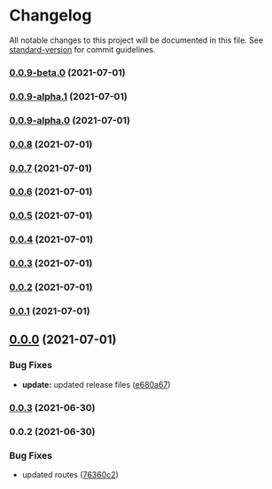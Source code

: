 # Changelog

All notable changes to this project will be documented in this file. See [standard-version](https://github.com/conventional-changelog/standard-version) for commit guidelines.

### [0.0.9-beta.0](https://github.com/khanzzirfan/swagger-express-js-example/compare/v0.0.9-alpha.1...v0.0.9-beta.0) (2021-07-01)

### [0.0.9-alpha.1](https://github.com/khanzzirfan/swagger-express-js-example/compare/v0.0.9-alpha.0...v0.0.9-alpha.1) (2021-07-01)

### [0.0.9-alpha.0](https://github.com/khanzzirfan/swagger-express-js-example/compare/v0.0.8...v0.0.9-alpha.0) (2021-07-01)

### [0.0.8](https://github.com/khanzzirfan/swagger-express-js-example/compare/v0.0.7...v0.0.8) (2021-07-01)

### [0.0.7](https://github.com/khanzzirfan/swagger-express-js-example/compare/v0.0.6...v0.0.7) (2021-07-01)

### [0.0.6](https://github.com/khanzzirfan/swagger-express-js-example/compare/v0.0.5...v0.0.6) (2021-07-01)

### [0.0.5](https://github.com/khanzzirfan/swagger-express-js-example/compare/v0.0.4...v0.0.5) (2021-07-01)

### [0.0.4](https://github.com/khanzzirfan/swagger-express-js-example/compare/v0.0.1...v0.0.4) (2021-07-01)

### [0.0.3](https://github.com/khanzzirfan/swagger-express-js-example/compare/v0.0.1...v0.0.3) (2021-07-01)

### [0.0.2](https://github.com/khanzzirfan/swagger-express-js-example/compare/v0.0.1...v0.0.2) (2021-07-01)

### [0.0.1](https://github.com/khanzzirfan/swagger-express-js-example/compare/v0.0.0...v0.0.1) (2021-07-01)

## [0.0.0](https://github.com/khanzzirfan/swagger-express-js-example/compare/v0.0.3...v0.0.0) (2021-07-01)


### Bug Fixes

* **update:** updated release files ([e680a67](https://github.com/khanzzirfan/swagger-express-js-example/commit/e680a67a841f95da3fe6afee4d4ed7317c561212))

### [0.0.3](https://github.com/khanzzirfan/swagger-express-js-example/compare/v0.0.2...v0.0.3) (2021-06-30)

### 0.0.2 (2021-06-30)


### Bug Fixes

* updated routes ([76360c2](https://github.com/khanzzirfan/swagger-express-js-example/commit/76360c2093d3f4dacea57feabdcb93215c54a0d4))
